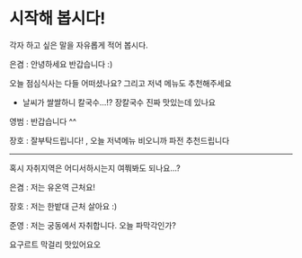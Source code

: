 # 시작해 봅시다!
각자 하고 싶은 말을 자유롭게 적어 봅시다.

은겸 : 안녕하세요 반갑습니다 :)
        


오늘 점심식사는 다들 어떠셨나요? 그리고 저녁 메뉴도 추천해주세요
- 날씨가 쌀쌀하니 칼국수...!? 장칼국수 진짜 맛있는데 있나요

영범 : 반갑습니다 ^^

장호 : 잘부탁드립니다! , 오늘 저녁메뉴 비오니까 파전 추천드립니다

---
혹시 자취지역은 어디서하시는지 여쭤봐도 되나요...? 

은겸 : 저는 유온역 근처요!

장호 : 저는 한밭대 근처 살아요 :)

준영 : 저는 궁동에서 자취합니다. 오늘 파막각인가?

요구르트 막걸리 맛있어요오